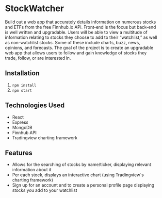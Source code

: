# StockWatcher 
Build out a web app that accurately details information on numerous stocks and ETFs from the free Finnhub.io API. Front-end is the focus but back-end is well written and upgradable. Users will be able to view a multitude of information relating to stocks they choose to add to their “watchlist,” as well as non-watchlist stocks. Some of these include charts, buzz, news, opinions, and forecasts. The goal of the project is to create an upgradable web app that allows users to follow and gain knowledge of stocks they trade, follow, or are interested in.

## Installation
1. `npm install`
2. `npm start`

## Technologies Used
- React
- Express
- MongoDB
- Finnhub API
- Tradingview charting framework

## Features
- Allows for the searching of stocks by name/ticker, displaying relevant information about it
- Per each stock, displays an interactive chart (using Tradingview's charting framework)
- Sign up for an account and to create a personal profile page displaying stocks you add to your watchlist


